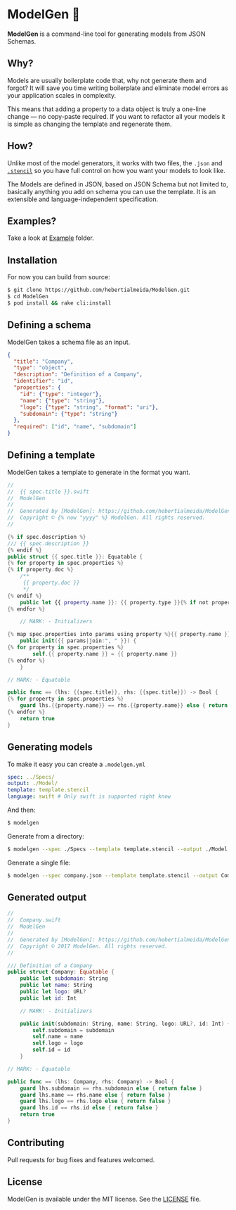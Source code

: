 # ModelGen 🎰

**ModelGen** is a command-line tool for generating models from JSON Schemas. 

## Why?

Models are usually boilerplate code that, why not generate them and forgot? It will save you time writing boilerplate and eliminate model errors as your application scales in complexity.

This means that adding a property to a data object is truly a one-line change — no copy-paste required. If you want to refactor all your models it is simple as changing the template and regenerate them.

## How?

Unlike most of the model generators, it works with two files, the `.json` and [`.stencil`](https://github.com/kylef/Stencil) so you have full control on how you want your models to look like.

The Models are defined in JSON, based on JSON Schema but not limited to, basically anything you add on schema you can use the template. It is an extensible and language-independent specification.

## Examples?

Take a look at [Example](/Example) folder.

## Installation

For now you can build from source:
```sh
$ git clone https://github.com/hebertialmeida/ModelGen.git
$ cd ModelGen
$ pod install && rake cli:install
```

## Defining a schema

ModelGen takes a schema file as an input.

```json
{
  "title": "Company",
  "type": "object",
  "description": "Definition of a Company",
  "identifier": "id",
  "properties": {
    "id": {"type": "integer"},
    "name": {"type": "string"},
    "logo": {"type": "string", "format": "uri"},
    "subdomain": {"type": "string"}
  },
  "required": ["id", "name", "subdomain"]
}
```

## Defining a template

ModelGen takes a template to generate in the format you want.

```swift
//
//  {{ spec.title }}.swift
//  ModelGen
//
//  Generated by [ModelGen]: https://github.com/hebertialmeida/ModelGen
//  Copyright © {% now "yyyy" %} ModelGen. All rights reserved.
//

{% if spec.description %}
/// {{ spec.description }}
{% endif %}
public struct {{ spec.title }}: Equatable {
{% for property in spec.properties %}
{% if property.doc %}
    /**
     {{ property.doc }}
     */
{% endif %}
    public let {{ property.name }}: {{ property.type }}{% if not property.required %}?{% endif %}
{% endfor %}

    // MARK: - Initializers

{% map spec.properties into params using property %}{{ property.name }}: {{ property.type }}{% if not property.required %}?{% endif %}{% endmap %}
    public init({{ params|join:", " }}) {
{% for property in spec.properties %}
        self.{{ property.name }} = {{ property.name }}
{% endfor %}
    }

// MARK: - Equatable

public func == (lhs: {{spec.title}}, rhs: {{spec.title}}) -> Bool {
{% for property in spec.properties %}
    guard lhs.{{property.name}} == rhs.{{property.name}} else { return false }
{% endfor %}
    return true
}

```

## Generating models

To make it easy you can create a `.modelgen.yml`

```yaml
spec: ../Specs/
output: ./Model/
template: template.stencil
language: swift # Only swift is supported right know
```

And then:
```sh
$ modelgen
```

Generate from a directory:

```sh
$ modelgen --spec ./Specs --template template.stencil --output ./Model
```

Generate a single file:
 
```sh
$ modelgen --spec company.json --template template.stencil --output Company.swift
```

## Generated output

```swift
//
//  Company.swift
//  ModelGen
//
//  Generated by [ModelGen]: https://github.com/hebertialmeida/ModelGen
//  Copyright © 2017 ModelGen. All rights reserved.
//

/// Definition of a Company
public struct Company: Equatable {
    public let subdomain: String
    public let name: String
    public let logo: URL?
    public let id: Int

    // MARK: - Initializers

    public init(subdomain: String, name: String, logo: URL?, id: Int) {
        self.subdomain = subdomain
        self.name = name
        self.logo = logo
        self.id = id
    }

// MARK: - Equatable

public func == (lhs: Company, rhs: Company) -> Bool {
    guard lhs.subdomain == rhs.subdomain else { return false }
    guard lhs.name == rhs.name else { return false }
    guard lhs.logo == rhs.logo else { return false }
    guard lhs.id == rhs.id else { return false }
    return true
}
```

## Contributing

Pull requests for bug fixes and features welcomed.

## License

ModelGen is available under the MIT license. See the [LICENSE](/LICENSE) file.
